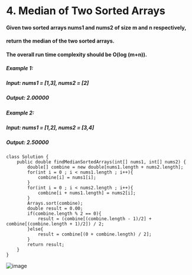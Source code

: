 # 4. Median of Two Sorted Arrays

#### Given two sorted arrays nums1 and nums2 of size m and n respectively, 
#### return the median of the two sorted arrays.

#### The overall run time complexity should be O(log (m+n)).

##### Example 1:
#####    Input: nums1 = [1,3], nums2 = [2]
#####    Output: 2.00000
##### Example 2: 
#####    Input: nums1 = [1,2], nums2 = [3,4]
#####    Output: 2.50000

```
class Solution {
    public double findMedianSortedArrays(int[] nums1, int[] nums2) {
        double[] combine = new double[nums1.length + nums2.length];
        for(int i = 0 ; i < nums1.length ; i++){
            combine[i] = nums1[i];
        }
        for(int i = 0 ; i < nums2.length ; i++){
            combine[i + nums1.length] = nums2[i];
        }
        Arrays.sort(combine);
        double result = 0.00;
        if(combine.length % 2 == 0){
            result = (combine[(combine.length - 1)/2] + combine[(combine.length + 1)/2]) / 2;
        }else{
            result = combine[(0 + combine.length) / 2];
        }
        return result;
    }
}
```

![image](https://user-images.githubusercontent.com/97871497/196114663-e265043a-77ca-4e81-988f-f56a614737ef.png)
